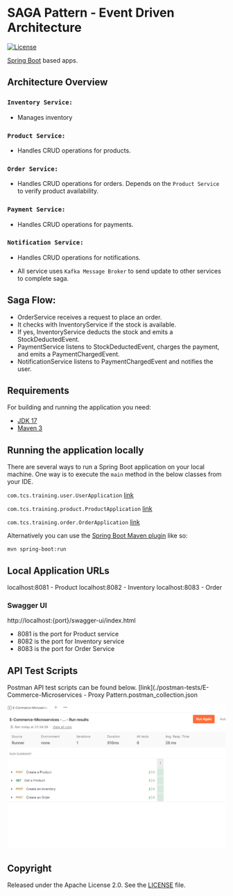# SAGA Pattern - Event Driven Architecture

[![License](http://img.shields.io/:license-apache-blue.svg)](http://www.apache.org/licenses/LICENSE-2.0.html)

[Spring Boot](http://projects.spring.io/spring-boot/) based apps.

## Architecture Overview
### ```Inventory Service: ```
* Manages inventory
### ```Product Service: ```
* Handles CRUD operations for products.
### ```Order Service: ```
* Handles CRUD operations for orders. Depends on the ```Product Service``` to verify product availability.
### ```Payment Service: ```
* Handles CRUD operations for payments.
### ```Notification Service: ```
* Handles CRUD operations for notifications.

* All service uses ```Kafka Message Broker``` to send update to other services to complete saga.

## Saga Flow:

* OrderService receives a request to place an order.
* It checks with InventoryService if the stock is available.
* If yes, InventoryService deducts the stock and emits a StockDeductedEvent.
* PaymentService listens to StockDeductedEvent, charges the payment, and emits a PaymentChargedEvent.
* NotificationService listens to PaymentChargedEvent and notifies the user.

## Requirements

For building and running the application you need:

- [JDK 17](https://www.oracle.com/java/technologies/javase/jdk17-archive-downloads.html)
- [Maven 3](https://maven.apache.org)

## Running the application locally

There are several ways to run a Spring Boot application on your local machine. One way is to execute the `main` method
in the below classes from your IDE.

`com.tcs.training.user.UserApplication`
[link](./inventory-service/src/main/java/com/tcs/training/inventory/InventoryApplication.java)

`com.tcs.training.product.ProductApplication`
[link](./product-service/src/main/java/com/tcs/training/product/ProductApplication.java)

`com.tcs.training.order.OrderApplication`
[link](./order-service/src/main/java/com/tcs/training/order/OrderApplication.java)

Alternatively you can use
the [Spring Boot Maven plugin](https://docs.spring.io/spring-boot/docs/current/reference/html/build-tool-plugins-maven-plugin.html)
like so:

```shell
mvn spring-boot:run
```

## Local Application URLs

localhost:8081 - Product
localhost:8082 - Inventory
localhost:8083 - Order

### Swagger UI

http://localhost:{port}/swagger-ui/index.html
* 8081 is the port for Product service
* 8082 is the port for Inventory service
* 8083 is the port for Order Service


## API Test Scripts
Postman API test scripts can be found below.
[link](./postman-tests/E-Commerce-Microservices - Proxy Pattern.postman_collection.json

![img_2.png](img_2.png)


## Copyright

Released under the Apache License 2.0. See
the [LICENSE](https://github.com/arghyagiri/microservice-e2/blob/main/LICENSE) file.
